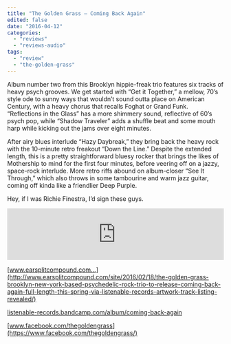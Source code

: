 ```yaml
---
title: "The Golden Grass – Coming Back Again"
edited: false
date: "2016-04-12"
categories:
  - "reviews"
  - "reviews-audio"
tags:
  - "review"
  - "the-golden-grass"
---
```


Album number two from this Brooklyn hippie-freak trio features six tracks of heavy psych grooves. We get started with “Get it Together,” a mellow, 70’s style ode to sunny ways that wouldn’t sound outta place on American Century, with a heavy chorus that recalls Foghat or Grand Funk. “Reflections in the Glass” has a more shimmery sound, reflective of 60’s psych pop, while “Shadow Traveler” adds a shuffle beat and some mouth harp while kicking out the jams over eight minutes.

After airy blues interlude “Hazy Daybreak,” they bring back the heavy rock with the 10-minute retro freakout “Down the Line.” Despite the extended length, this is a pretty straightforward bluesy rocker that brings the likes of Mothership to mind for the first four minutes, before veering off on a jazzy, space-rock interlude. More retro riffs abound on album-closer “See It Through,” which also throws in some tambourine and warm jazz guitar, coming off kinda like a friendlier Deep Purple.

Hey, if I was Richie Finestra, I’d sign these guys.

<iframe style="border: 0; width: 100%; height: 120px;" src="https://bandcamp.com/EmbeddedPlayer/album=2118163155/size=large/bgcol=ffffff/linkcol=0687f5/tracklist=false/artwork=small/transparent=true/" width="300" height="150" seamless=""><a href="http://listenable-records.bandcamp.com/album/coming-back-again">COMING BACK AGAIN by THE GOLDEN GRASS</a></iframe>

[www.earsplitcompound.com...](http://www.earsplitcompound.com/site/2016/02/18/the-golden-grass-brooklyn-new-york-based-psychedelic-rock-trio-to-release-coming-back-again-full-length-this-spring-via-listenable-records-artwork-track-listing-revealed/)

[listenable-records.bandcamp.com/album/coming-back-again](https://listenable-records.bandcamp.com/album/coming-back-again)

[www.facebook.com/thegoldengrass](https://www.facebook.com/thegoldengrass/)
